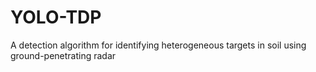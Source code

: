 # YOLO-TDP
A detection algorithm for identifying heterogeneous targets in soil using ground-penetrating radar
